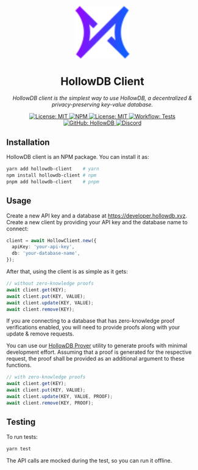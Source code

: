 <p align="center">
  <img src="https://raw.githubusercontent.com/firstbatchxyz/hollowdb/master/logo.svg" alt="logo" width="142">
</p>

<p align="center">
  <h1 align="center">
    HollowDB Client
  </h1>
  <p align="center">
    <i>HollowDB client is the simplest way to use HollowDB, a decentralized & privacy-preserving key-value database.</i>
  </p>
</p>

<p align="center">
    <a href="https://opensource.org/licenses/MIT" target="_blank">
        <img alt="License: MIT" src="https://img.shields.io/badge/license-MIT-yellow.svg">
    </a>
    <a href="https://www.npmjs.com/package/hollowdb-client" target="_blank">
        <img alt="NPM" src="https://img.shields.io/npm/v/hollowdb-client?logo=npm&color=CB3837">
    </a>
    <a href="https://docs.hollowdb.xyz/hollowdb/hollowdb-as-a-service" target="_blank">
        <img alt="License: MIT" src="https://img.shields.io/badge/docs-hollowdb-3884FF.svg?logo=gitbook">
    </a>
    <a href="./.github/workflows/test.yml" target="_blank">
        <img alt="Workflow: Tests" src="https://github.com/firstbatchxyz/hollowdb-client/actions/workflows/test.yml/badge.svg?branch=master">
    </a>
    <a href="https://github.com/firstbatchxyz/hollowdb" target="_blank">
        <img alt="GitHub: HollowDB" src="https://img.shields.io/badge/github-hollowdb-5C3EFE?logo=github">
    </a>
    <a href="https://discord.gg/2wuU9ym6fq" target="_blank">
        <img alt="Discord" src="https://dcbadge.vercel.app/api/server/2wuU9ym6fq?style=flat">
    </a>
</p>

## Installation

HollowDB client is an NPM package. You can install it as:

```sh
yarn add hollowdb-client    # yarn
npm install hollowdb-client # npm
pnpm add hollowdb-client    # pnpm
```

## Usage

Create a new API key and a database at <https://developer.hollowdb.xyz>. Create a new client by providing your API key and the database name to connect:

```ts
client = await HollowClient.new({
  apiKey: 'your-api-key',
  db: 'your-database-name',
});
```

After that, using the client is as simple as it gets:

```ts
// without zero-knowledge proofs
await client.get(KEY);
await client.put(KEY, VALUE);
await client.update(KEY, VALUE);
await client.remove(KEY);
```

If you are connecting to a database that has zero-knowledge proof verifications enabled, you will need to provide proofs along with your update & remove requests.

You can use our [HollowDB Prover](https://github.com/firstbatchxyz/hollowdb) utility to generate proofs with minimal development effort. Assuming that a proof is generated for the respective request, the proof shall be provided as an additional argument to these functions.

```ts
// with zero-knowledge proofs
await client.get(KEY);
await client.put(KEY, VALUE);
await client.update(KEY, VALUE, PROOF);
await client.remove(KEY, PROOF);
```

## Testing

To run tests:

```sh
yarn test
```

The API calls are mocked during the test, so you can run it offline.

